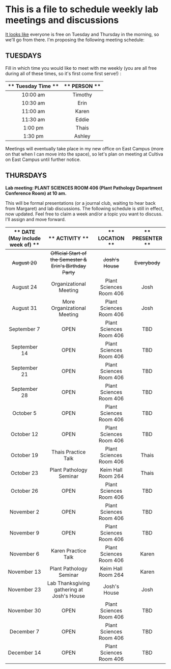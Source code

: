 # This is a file to schedule weekly lab meetings and discussions

[It looks like](http://whenisgood.net/akrkr3e/results/qkqsztz) everyone is free on Tuesday and Thursday in the morning, so we'll go from there.  I'm proposing the following meeting schedule:

## __TUESDAYS__

Fill in which time you would like to meet with me weekly (you are all free during all of these times, so it's first come first serve!) :

** Tuesday Time **|** PERSON **
:-----:|:-----:
10:00 am | Timothy
10:30 am | Erin
11:00 am | Karen
11:30 am | Eddie
1:00 pm | Thais
1:30 pm | Ashley

Meetings will eventually take place in my new office on East Campus (more on that when I can move into the space), so let's plan on meeting at Cultiva on East Campus until further notice.


## __THURSDAYS__

__Lab meeting: PLANT SCIENCES ROOM 406 (Plant Pathology Department Conference Room) at 10 am.__

This will be formal presentations (or a journal club, waiting to hear back from Margaret) and lab discussions. The following schedule is still in effect, now updated. Feel free to claim a week and/or a topic you want to discuss. I'll assign and move forward.

** DATE (May include week of) **|** ACTIVITY **|** LOCATION **|** PRESENTER **
:-----:|:-----:|:-----:|:-----:
~~August 20~~ | ~~Official Start of the Semester & Erin's Birthday Party~~ | ~~Josh's House~~ | ~~Everybody~~
August 24 | Organizational Meeting | Plant Sciences Room 406 | Josh
August 31 | More Organizational Meeting | Plant Sciences Room 406 | Josh
September 7 | OPEN | Plant Sciences Room 406 | TBD
September 14 | OPEN | Plant Sciences Room 406 | TBD
September 21 | OPEN | Plant Sciences Room 406 | TBD
September 28 | OPEN | Plant Sciences Room 406 | TBD
October 5 | OPEN | Plant Sciences Room 406 | TBD
October 12 | OPEN | Plant Sciences Room 406 | TBD
October 19 | Thais Practice Talk | Plant Sciences Room 406 | Thais
October 23 | Plant Pathology Seminar | Keim Hall Room 264 | Thais
October 26 | OPEN | Plant Sciences Room 406 | TBD
November 2 | OPEN | Plant Sciences Room 406 | TBD
November 9 | OPEN | Plant Sciences Room 406 | TBD
November 6 | Karen Practice Talk | Plant Sciences Room 406 | Karen
November 13 | Plant Pathology Seminar | Keim Hall Room 264 | Karen
November 23 | Lab Thanksgiving gathering at Josh's House | Josh's House | Josh
November 30 | OPEN | Plant Sciences Room 406 | TBD
December 7 | OPEN | Plant Sciences Room 406 | TBD
December 14 | OPEN | Plant Sciences Room 406 | TBD
